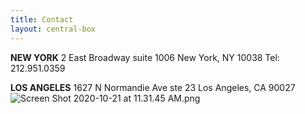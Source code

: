 ```yaml
---
title: Contact
layout: central-box
---
```


**NEW YORK**
2 East Broadway suite 1006
New York, NY 10038
Tel: 212.951.0359

**LOS ANGELES**
1627 N Normandie Ave ste 23
Los Angeles, CA 90027![Screen Shot 2020-10-21 at 11.31.45 AM.png](/uploads/Screen%20Shot%202020-10-21%20at%2011.31.45%20AM.png)